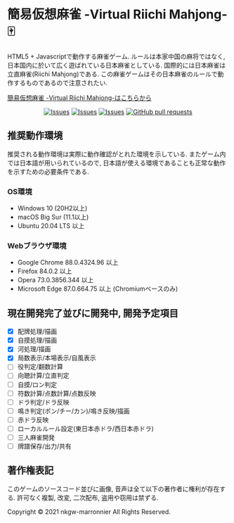 # 簡易仮想麻雀 -Virtual Riichi Mahjong- :mahjong:

HTML5 + Javascriptで動作する麻雀ゲーム. ルールは本家中国の麻将ではなく, 日本国内に於いて広く遊ばれている日本麻雀としている. 国際的には日本麻雀は立直麻雀(Riichi Mahjong)である. この麻雀ゲームはその日本麻雀のルールで動作するものであるので注意されたい.

[簡易仮想麻雀 -Virtual Riichi Mahjong-はこちらから](https://nkgw-marronnier.github.io/Mahjong/mahjong.html)

<p align="center">
  <a href="https://github.com/nkgw-marronnier/Mahjong/star"><img alt="Issues" src="https://img.shields.io/github/issues/nkgw-marronnier/Mahjong?color=0088ff" /></a>
  <a href="https://github.com/nkgw-marronnier/Mahjong/fork"><img alt="Issues" src="https://img.shields.io/github/issues/nkgw-marronnier/Mahjong?color=0088ff" /></a>
  <a href="https://github.com/nkgw-marronnier/Mahjong/issues"><img alt="Issues" src="https://img.shields.io/github/issues/nkgw-marronnier/Mahjong?color=0088ff" /></a>
  <a href="https://github.com/nkgw-marronnier/Mahjong/pulls"><img alt="GitHub pull requests" src="https://img.shields.io/github/issues-pr/nkgw-marronnier/Mahjong?color=0088ff" /></a>
</p>

## 推奨動作環境

推奨される動作環境は実際に動作確認がとれた環境を示している. またゲーム内では日本語が用いられているので, 日本語が使える環境であることも正常な動作を示すための必要条件である.

### OS環境

* Windows 10 (20H2以上)
* macOS Big Sur (11.1以上)
* Ubuntu 20.04 LTS 以上

### Webブラウザ環境

* Google Chrome 88.0.4324.96 以上
* Firefox 84.0.2 以上
* Opera 73.0.3856.344 以上
* Microsoft Edge 87.0.664.75 以上 (Chromiumベースのみ)

## 現在開発完了並びに開発中, 開発予定項目
- [x] 配牌処理/描画
- [x] 自摸処理/描画
- [x] 河処理/描画
- [x] 局数表示/本場表示/自風表示
- [ ] 役判定/翻数計算
- [ ] 向聴計算/立直判定
- [ ] 自摸/ロン判定
- [ ] 符数計算/点数計算/点数反映
- [ ] ドラ判定/ドラ反映
- [ ] 鳴き判定(ポン/チー/カン)/鳴き反映/描画
- [ ] 赤ドラ反映
- [ ] ローカルルール設定(東日本赤ドラ/西日本赤ドラ)
- [ ] 三人麻雀開発
- [ ] 牌譜保存/出力/共有

## 著作権表記

このゲームのソースコード並びに画像, 音声は全て以下の著作者に権利が存在する. 許可なく複製, 改変, 二次配布, 盗用や窃用は禁ずる.

Copyright © 2021 nkgw-marronnier All Rights Reserved.
